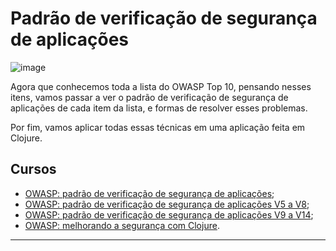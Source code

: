 # Padrão de verificação de segurança de aplicações

![image](https://github.com/AndreCoutinhom/owasp-application/assets/91290799/0f576689-4634-4e27-84ed-5f78d15bcd5e)

Agora que conhecemos toda a lista do OWASP Top 10, pensando nesses itens, vamos passar a ver o padrão de verificação de segurança de aplicações de cada item da lista, e formas de resolver esses problemas.

Por fim, vamos aplicar todas essas técnicas em uma aplicação feita em Clojure.

## Cursos

* [OWASP: padrão de verificação de segurança de aplicações](/Padrao%20de%20verificacao%20de%20seguranca%20de%20aplicacoes);
* [OWASP: padrão de verificação de segurança de aplicações V5 a V8](/V5%20a%20V8);
* [OWASP: padrão de verificação de segurança de aplicações V9 a V14](/V9%20a%20V14);
* [OWASP: melhorando a segurança com Clojure](/Clojure).

---
